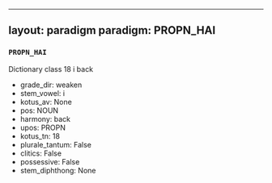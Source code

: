 
---
layout: paradigm
paradigm: PROPN_HAI
---
### ` PROPN_HAI `

Dictionary class 18 i back
* grade_dir: weaken
* stem_vowel: i
* kotus_av: None
* pos: NOUN
* harmony: back
* upos: PROPN
* kotus_tn: 18
* plurale_tantum: False
* clitics: False
* possessive: False
* stem_diphthong: None
